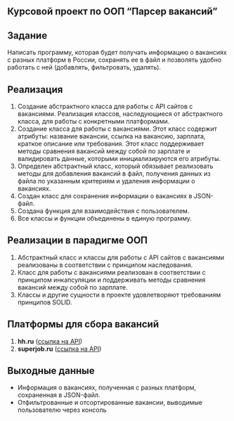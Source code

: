 ## Курсовой проект по ООП “Парсер вакансий”

## Задание

Написать программу, которая будет получать информацию о вакансиях с разных платформ в России, сохранять ее в файл и позволять удобно работать с ней (добавлять, фильтровать, удалять).

## Реализация

1. Создание абстрактного класса для работы с API сайтов с вакансиями. Реализация классов, наследующиеся от абстрактного класса, для работы с конкретными платформами.
2. Создание класса для работы с вакансиями. Этот класс содержит атрибуты:
название вакансии,
ссылка на вакансию,
зарплата,
краткое описание или требования.
Этот класс поддерживает методы сравнения вакансий между собой по зарплате и валидировать данные, которыми инициализируются его атрибуты.
3. Определен абстрактный класс, который обязывает реализовать методы для добавления вакансий в файл, получения данных из файла по указанным критериям и удаления информации о вакансиях.
4. Создан класс для сохранения информации о вакансиях в JSON-файл.
5. Создана функция для взаимодействия с пользователем.
6. Все классы и функции объединены в единую программу.

## Реализации в парадигме ООП

1. Абстрактный класс и классы для работы с API сайтов с вакансиями реализованы в соответствии с принципом наследования.
2. Класс для работы с вакансиями реализован в соответствии с принципом инкапсуляции и поддерживать методы сравнения вакансий между собой по зарплате.
3. Классы и другие сущности в проекте удовлетворяют требованиям принципов SOLID.

## Платформы для сбора вакансий

1. **hh.ru** ([ссылка на API](https://github.com/hhru/api/blob/master/docs/general.md))
2. **superjob.ru** ([ссылка на API](https://api.superjob.ru/))

## Выходные данные

- Информация о вакансиях, полученная с разных платформ, сохраненная в JSON-файл.
- Отфильтрованные и отсортированные вакансии, выводимые пользователю через консоль